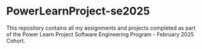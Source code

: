 # PowerLearnProject-se2025
This repository contains all my assignments and projects completed as part of the Power Learn Project Software Engineering Program - February 2025 Cohort.
